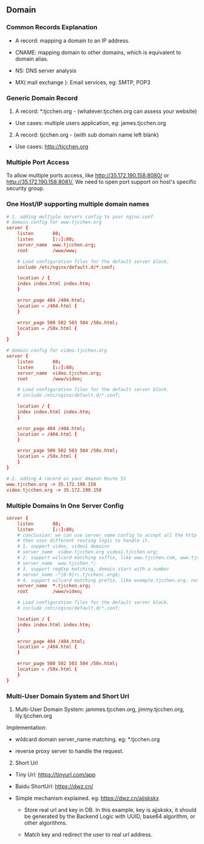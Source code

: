 ## Domain

### Common Records Explanation

- A record: mapping a domain to an IP address.

- CNAME: mapping domain to other domains, which is equivalent to domain alias.

- NS: DNS server analysis

- MX( mail exchange ): Email services, eg: SMTP, POP3


### Generic Domain Record

1. A record: *.tjcchen.org - (whatever.tjcchen.org can assess your website)
- Use cases: multiple users application, eg: james.tjcchen.org

2. A record: tjcchen.org - (with sub domain name left blank)
- Use cases: http://tjcchen.org


### Multiple Port Access

To allow multiple ports access, like http://35.172.190.158:8080/ or http://35.172.190.158:8081/,
We need to open port support on host's specific security group.


### One Host/IP supporting multiple domain names

```conf
# 1. adding multiple servers config to your nginx.conf
# domain config for www.tjcchen.org
server {
    listen       80;
    listen       [::]:80;
    server_name  www.tjcchen.org;
    root         /www/www;

    # Load configuration files for the default server block.
    include /etc/nginx/default.d/*.conf;

    location / {
    index index.html index.htm;
    }

    error_page 404 /404.html;
    location = /404.html {
    }

    error_page 500 502 503 504 /50x.html;
    location = /50x.html {
    }
}

# domain config for video.tjcchen.org
server {
    listen       80;
    listen       [::]:80;
    server_name  video.tjcchen.org;
    root         /www/video;

    # Load configuration files for the default server block.
    # include /etc/nginx/default.d/*.conf;

    location / {
    index index.html index.htm;
    }

    error_page 404 /404.html;
    location = /404.html {
    }

    error_page 500 502 503 504 /50x.html;
    location = /50x.html {
    }
}

# 2. adding A record on your Amazon Route 53
www.tjcchen.org -> 35.172.190.158
video.tjcchen.org -> 35.172.190.158
```

### Multiple Domains In One Server Config
```conf
server {
    listen       80;
    listen       [::]:80;
    # conclusion: we can use server_name config to accept all the http requests,
    # then uses different routing logic to handle it.
    # 1. support video, video1 domains
    # server_name  video.tjcchen.org video1.tjcchen.org;
    # 2. support wilcard matching suffix, like www.tjcchen.com, www.tjcchen.ca
    # server_name  www.tjcchen.*;
    # 3. support regExp matching, domain start with a number
    # server_name ~^[0-9]+\.tjcchen\.org$;
    # 4. support wilcard matching prefix, like example.tjcchen.org. note only one server_name directive could exist
    server_name  *.tjcchen.org;
    root         /www/video;

    # Load configuration files for the default server block.
    # include /etc/nginx/default.d/*.conf;

    location / {
    index index.html index.htm;
    }

    error_page 404 /404.html;
    location = /404.html {
    }

    error_page 500 502 503 504 /50x.html;
    location = /50x.html {
    }
}
```

### Multi-User Domain System and Short Url

1. Multi-User Domain System: jammes.tjcchen.org, jimmy.tjcchen.org, lily.tjcchen.org

Implementation:

- wildcard domain server_name matching. eg: *.tjcchen.org

- reverse proxy server to handle the request.


2. Short Url

- Tiny Url: https://tinyurl.com/app

- Baidu ShortUrl: https://dwz.cn/

- Simple mechanism explained. eg: https://dwz.cn/ajjskskx

  - Store real url and key in DB. In this example, key is ajjskskx, it should be generated by the Backend Logic with UUID, base64 algorithm, or other algorithms.

  - Match key and redirect the user to real url address.


